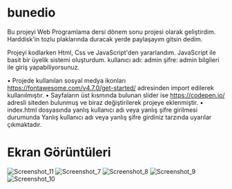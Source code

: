 # bunedio
Bu projeyi Web Programlama dersi dönem sonu projesi olarak geliştirdim. Harddisk'in tozlu plaklarında duracak yerde paylaşayım gitsin dedim. 

Projeyi kodlarken Html, Css ve JavaScript'den yararlandım. JavaScript ile basit bir üyelik sistemi oluşturdum. kullanıcı adı: admin şifre: admin bilgileri ile giriş yapabiliyorsunuz. 

•	Projede kullanılan sosyal medya ikonları https://fontawesome.com/v4.7.0/get-started/ adresinden import edilerek kullanılmıştır. 
•	Sayfaların üst kısmında bulunan slider ise https://codepen.io/ adresli siteden bulunmuş ve biraz değiştirilerek projeye eklenmiştir.
•	index.html dosyasında yanlış kullanıcı adı veya yanlış şifre girilmesi durumunda Yanlış kullanıcı adı veya yanlış şifre girdiniz tarzında uyarılar çıkmaktadır. 

# Ekran Görüntüleri


![Screenshot_11](https://user-images.githubusercontent.com/14194362/158021429-672c9ae8-3c5c-4ee6-91a4-4e38922d71d8.jpg)
![Screenshot_7](https://user-images.githubusercontent.com/14194362/158021431-e0fe7353-c750-48e6-89c6-812ceca51809.jpg)
![Screenshot_8](https://user-images.githubusercontent.com/14194362/158021432-3e3de99d-3315-4415-8425-61ffacc7803f.jpg)
![Screenshot_9](https://user-images.githubusercontent.com/14194362/158021433-8c252ede-b91c-4664-ae0f-fc8e178ef094.jpg)
![Screenshot_10](https://user-images.githubusercontent.com/14194362/158021434-09870228-c6d7-4d5d-b8d6-42a242237542.jpg)
